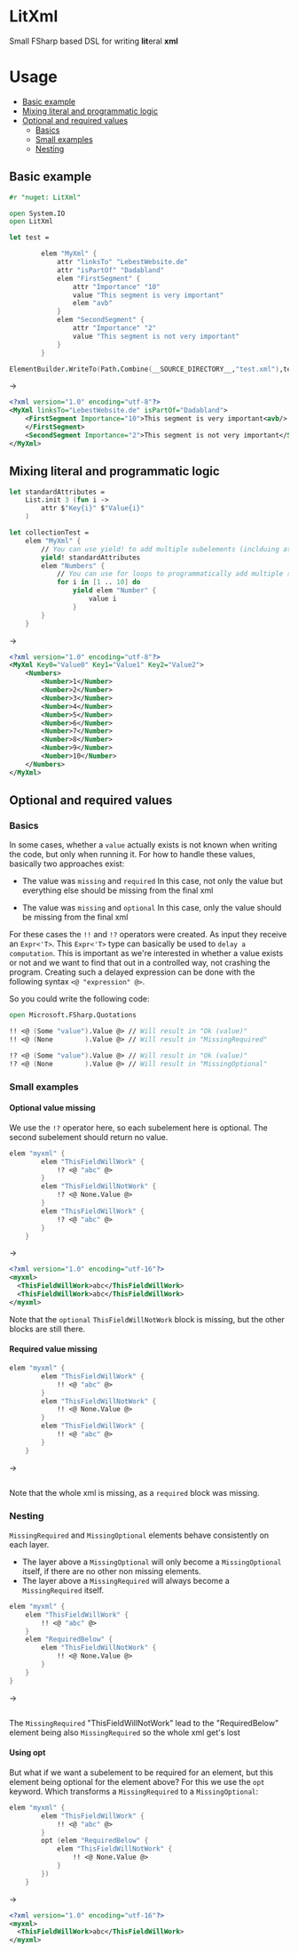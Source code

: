 # LitXml
Small FSharp based DSL for writing **lit**eral **xml**

# Usage

- [Basic example](#basic-example)
- [Mixing literal and programmatic logic](#mixing-literal-and-programmatic-logic)
- [Optional and required values](#optional-and-required-values)
	- [Basics](#basics)
	- [Small examples](#small-examples)
	- [Nesting](#nesting)
## Basic example
```fsharp
#r "nuget: LitXml"

open System.IO
open LitXml

let test =

        elem "MyXml" {
            attr "linksTo" "LebestWebsite.de"
            attr "isPartOf" "Dadabland"
            elem "FirstSegment" {
                attr "Importance" "10"
                value "This segment is very important"
                elem "avb"
            }
            elem "SecondSegment" {
                attr "Importance" "2"
                value "This segment is not very important"
            }
        }

ElementBuilder.WriteTo(Path.Combine(__SOURCE_DIRECTORY__,"test.xml"),test)
```

-> 

```xml
<?xml version="1.0" encoding="utf-8"?>
<MyXml linksTo="LebestWebsite.de" isPartOf="Dadabland">
	<FirstSegment Importance="10">This segment is very important<avb/>
	</FirstSegment>
	<SecondSegment Importance="2">This segment is not very important</SecondSegment>
</MyXml>
```
## Mixing literal and programmatic logic

```fsharp
let standardAttributes = 
    List.init 3 (fun i ->
        attr $"Key{i}" $"Value{i}"
    )

let collectionTest = 
    elem "MyXml" {
        // You can use yield! to add multiple subelements (inclduing attributes) to an element
        yield! standardAttributes 
        elem "Numbers" {
            // You can use for loops to programmatically add multiple subelements (inclduing attributes) to an element
            for i in [1 .. 10] do 
                yield elem "Number" {
                    value i
                }
        }
    }
```

->

```xml
<?xml version="1.0" encoding="utf-8"?>
<MyXml Key0="Value0" Key1="Value1" Key2="Value2">
	<Numbers>
		<Number>1</Number>
		<Number>2</Number>
		<Number>3</Number>
		<Number>4</Number>
		<Number>5</Number>
		<Number>6</Number>
		<Number>7</Number>
		<Number>8</Number>
		<Number>9</Number>
		<Number>10</Number>
	</Numbers>
</MyXml>
```
## Optional and required values

### Basics

In some cases, whether a `value` actually exists is not known when writing the code, but only when running it. For how to handle these values, basically two approaches exist: 

- The value was `missing` and `required`
    In this case, not only the value but everything else should be missing from the final xml

- The value was `missing` and `optional`
    In this case, only the value should be missing from the final xml

For these cases the `!!` and `!?` operators were created. As input they receive an `Expr<'T>`. This `Expr<'T>` type can basically be used to `delay a computation`. This is important as we're interested in whether a value exists or not and we want to find that out in a controlled way, not crashing the program. Creating such a delayed expression can be done with the following syntax `<@ "expression" @>`. 

So you could write the following code:

```fsharp
open Microsoft.FSharp.Quotations

!! <@ (Some "value").Value @> // Will result in "Ok (value)"
!! <@ (None        ).Value @> // Will result in "MissingRequired"

!? <@ (Some "value").Value @> // Will result in "Ok (value)"
!? <@ (None        ).Value @> // Will result in "MissingOptional"
```

### Small examples

#### Optional value missing 
We use the `!?` operator here, so each subelement here is optional. The second subelement should return no value.
```fsharp
elem "myxml" {
        elem "ThisFieldWillWork" {
            !? <@ "abc" @>
        }
        elem "ThisFieldWillNotWork" {
            !? <@ None.Value @>
        }
        elem "ThisFieldWillWork" {
            !? <@ "abc" @>
        }
    }
```

-> 
```xml
<?xml version="1.0" encoding="utf-16"?>
<myxml>
  <ThisFieldWillWork>abc</ThisFieldWillWork>
  <ThisFieldWillWork>abc</ThisFieldWillWork>
</myxml>
```
Note that the `optional` `ThisFieldWillNotWork` block is missing, but the other blocks are still there.


#### Required value missing 
```fsharp
elem "myxml" {
        elem "ThisFieldWillWork" {
            !! <@ "abc" @>
        }
        elem "ThisFieldWillNotWork" {
            !! <@ None.Value @>
        }
        elem "ThisFieldWillWork" {
            !! <@ "abc" @>
        }
    }
```
-> 
```xml
```
Note that the whole xml is missing, as a `required` block was missing.

### Nesting

`MissingRequired` and `MissingOptional` elements behave consistently on each layer. 
- The layer above a `MissingOptional` will only become a `MissingOptional` itself, if there are no other non missing elements.
- The layer above a `MissingRequired` will always become a `MissingRequired` itself. 



```fsharp
elem "myxml" {
    elem "ThisFieldWillWork" {
        !! <@ "abc" @>
    }
    elem "RequiredBelow" {
        elem "ThisFieldWillNotWork" {
            !! <@ None.Value @>
        }
    }
}
```
-> 
```xml
```
The `MissingRequired` "ThisFieldWillNotWork" lead to the "RequiredBelow" element being also `MissingRequired` so the whole xml get's lost

#### Using opt

But what if we want a subelement to be required for an element, but this element being optional for the element above?
For this we use the `opt` keyword. Which transforms a `MissingRequired` to a `MissingOptional`:

```fsharp
elem "myxml" {
        elem "ThisFieldWillWork" {
            !! <@ "abc" @>
        }
        opt (elem "RequiredBelow" {
            elem "ThisFieldWillNotWork" {
                !! <@ None.Value @>
            }
        })
    }
```
-> 
```xml
<?xml version="1.0" encoding="utf-16"?>
<myxml>
  <ThisFieldWillWork>abc</ThisFieldWillWork>
</myxml>
```
